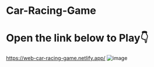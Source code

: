 # Car-Racing-Game
# Open the link below to Play👇
https://web-car-racing-game.netlify.app/
![image](https://github.com/AdiiAnand/Car-Racing-Game/assets/35601079/9eb10ad0-c715-4fdb-895a-346f5cab7a04)
